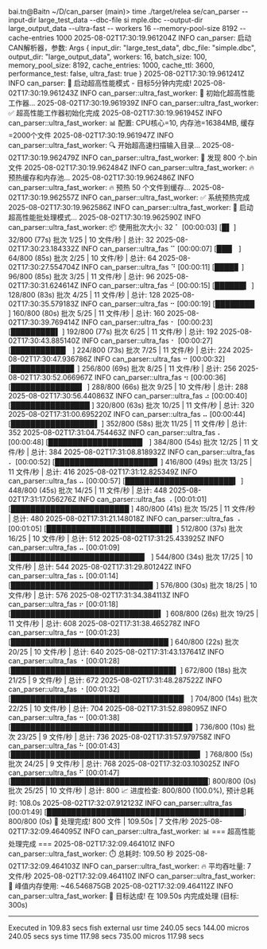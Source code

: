 bai.tn@Baitn ~/D/can_parser (main)> time ./target/relea
se/can_parser --input-dir large_test_data --dbc-file si
mple.dbc --output-dir large_output_data --ultra-fast --
workers 16 --memory-pool-size 8192 --cache-entries 1000
2025-08-02T17:30:19.961204Z INFO can_parser: 启动CAN解析器，参数: Args { input_dir: "large_test_data", dbc_file: "simple.dbc", output_dir: "large_output_data", workers: 16, batch_size: 100, memory_pool_size: 8192, cache_entries: 1000, cache_ttl: 3600, performance_test: false, ultra_fast: true }
2025-08-02T17:30:19.961241Z INFO can_parser: 🚀 启动超高性能模式 - 目标5分钟内完成!
2025-08-02T17:30:19.961243Z INFO can_parser::ultra_fast_worker: 🚀 初始化超高性能工作器...
2025-08-02T17:30:19.961939Z INFO can_parser::ultra_fast_worker: ✅ 超高性能工作器初始化完成
2025-08-02T17:30:19.961945Z INFO can_parser::ultra_fast_worker: 📊 配置: CPU核心=10, 内存池=16384MB, 缓存=2000个文件
2025-08-02T17:30:19.961947Z INFO can_parser::ultra_fast_worker: 🔍 开始超高速扫描输入目录...
2025-08-02T17:30:19.962479Z INFO can_parser::ultra_fast_worker: 📁 发现 800 个.bin文件
2025-08-02T17:30:19.962484Z INFO can_parser::ultra_fast_worker: 🔥 预热缓存和内存池...
2025-08-02T17:30:19.962486Z INFO can_parser::ultra_fast_worker: 🔥 预热 50 个文件到缓存...
2025-08-02T17:30:19.962557Z INFO can_parser::ultra_fast_worker: ✅ 系统预热完成
2025-08-02T17:30:19.962586Z INFO can_parser::ultra_fast_worker: 🚀 启动超高性能批处理模式...
2025-08-02T17:30:19.962590Z INFO can_parser::ultra_fast_worker: 📦 使用批次大小: 32
⠁ [00:00:03] [█▌ ] 32/800 (77s) 批次 1/25 | 10 文件/秒 | 总计: 32 2025-08-02T17:30:23.184332Z INFO can_parser::ultra_fas
⠉ [00:00:07] [███▏ ] 64/800 (85s) 批次 2/25 | 10 文件/秒 | 总计: 64 2025-08-02T17:30:27.554704Z INFO can_parser::ultra_fas
⠙ [00:00:11] [████▊ ] 96/800 (85s) 批次 3/25 | 11 文件/秒 | 总计: 96 2025-08-02T17:30:31.624614Z INFO can_parser::ultra_fas
⠚ [00:00:15] [██████▍ ] 128/800 (83s) 批次 4/25 | 11 文件/秒 | 总计: 128 2025-08-02T17:30:35.579183Z INFO can_parser::ultra_fas
⠒ [00:00:19] [████████ ] 160/800 (80s) 批次 5/25 | 11 文件/秒 | 总计: 160 2025-08-02T17:30:39.769414Z INFO can_parser::ultra_fas
⠂ [00:00:23] [█████████▌ ] 192/800 (77s) 批次 6/25 | 11 文件/秒 | 总计: 192 2025-08-02T17:30:43.885140Z INFO can_parser::ultra_fas
⠂ [00:00:27] [███████████▏ ] 224/800 (73s) 批次 7/25 | 11 文件/秒 | 总计: 224 2025-08-02T17:30:47.936786Z INFO can_parser::ultra_fas
⠒ [00:00:32] [████████████▊ ] 256/800 (69s) 批次 8/25 | 11 文件/秒 | 总计: 256 2025-08-02T17:30:52.066967Z INFO can_parser::ultra_fas
⠲ [00:00:36] [██████████████▍ ] 288/800 (66s) 批次 9/25 | 10 文件/秒 | 总计: 288 2025-08-02T17:30:56.440863Z INFO can_parser::ultra_fas
⠴ [00:00:40] [████████████████ ] 320/800 (63s) 批次 10/25 | 11 文件/秒 | 总计: 320 2025-08-02T17:31:00.695220Z INFO can_parser::ultra_fas
⠤ [00:00:44] [█████████████████▌ ] 352/800 (58s) 批次 11/25 | 11 文件/秒 | 总计: 352 2025-08-02T17:31:04.754463Z INFO can_parser::ultra_fas
⠄ [00:00:48] [███████████████████▏ ] 384/800 (54s) 批次 12/25 | 11 文件/秒 | 总计: 384 2025-08-02T17:31:08.818932Z INFO can_parser::ultra_fas
⠄ [00:00:52] [████████████████████▊ ] 416/800 (49s) 批次 13/25 | 11 文件/秒 | 总计: 416 2025-08-02T17:31:12.825349Z INFO can_parser::ultra_fas
⠤ [00:00:57] [██████████████████████▍ ] 448/800 (45s) 批次 14/25 | 11 文件/秒 | 总计: 448 2025-08-02T17:31:17.056276Z INFO can_parser::ultra_fas
⠠ [00:01:01] [████████████████████████ ] 480/800 (41s) 批次 15/25 | 11 文件/秒 | 总计: 480 2025-08-02T17:31:21.148018Z INFO can_parser::ultra_fas
⠠ [00:01:05] [█████████████████████████▌ ] 512/800 (37s) 批次 16/25 | 10 文件/秒 | 总计: 512 2025-08-02T17:31:25.433925Z INFO can_parser::ultra_fas
⠤ [00:01:09] [███████████████████████████▏ ] 544/800 (34s) 批次 17/25 | 10 文件/秒 | 总计: 544 2025-08-02T17:31:29.801242Z INFO can_parser::ultra_fas
⠦ [00:01:14] [████████████████████████████▊ ] 576/800 (30s) 批次 18/25 | 10 文件/秒 | 总计: 576 2025-08-02T17:31:34.384113Z INFO can_parser::ultra_fas
⠖ [00:01:18] [██████████████████████████████▍ ] 608/800 (26s) 批次 19/25 | 11 文件/秒 | 总计: 608 2025-08-02T17:31:38.465278Z INFO can_parser::ultra_fas
⠒ [00:01:23] [████████████████████████████████ ] 640/800 (22s) 批次 20/25 | 10 文件/秒 | 总计: 640 2025-08-02T17:31:43.137641Z INFO can_parser::ultra_fas
⠐ [00:01:28] [█████████████████████████████████▌ ] 672/800 (18s) 批次 21/25 | 9 文件/秒 | 总计: 672 2025-08-02T17:31:48.287522Z INFO can_parser::ultra_fas
⠐ [00:01:32] [███████████████████████████████████▏ ] 704/800 (14s) 批次 22/25 | 10 文件/秒 | 总计: 704 2025-08-02T17:31:52.898095Z INFO can_parser::ultra_fas
⠒ [00:01:38] [████████████████████████████████████▊ ] 736/800 (10s) 批次 23/25 | 9 文件/秒 | 总计: 736 2025-08-02T17:31:57.979758Z INFO can_parser::ultra_fas
⠓ [00:01:43] [██████████████████████████████████████▍ ] 768/800 (5s) 批次 24/25 | 9 文件/秒 | 总计: 768 2025-08-02T17:32:03.103025Z INFO can_parser::ultra_fas
⠋ [00:01:47] [████████████████████████████████████████] 800/800 (0s) 批次 25/25 | 10 文件/秒 | 总计: 800 📈 进度检查: 800/800 (100.0%), 预计总耗时: 108.0s
2025-08-02T17:32:07.912123Z INFO can_parser::ultra_fas
[00:01:49] [████████████████████████████████████████] 800/800 (0s) 🎉 处理完成! 800 文件 | 109.50s | 7 文件/秒 2025-08-02T17:32:09.464095Z INFO can_parser::ultra_fast_worker: 📊 === 超高性能处理完成 ===
2025-08-02T17:32:09.464101Z INFO can_parser::ultra_fast_worker: ⏱️ 总耗时: 109.50 秒
2025-08-02T17:32:09.464103Z INFO can_parser::ultra_fast_worker: 🔥 平均吞吐量: 7 文件/秒
2025-08-02T17:32:09.464110Z INFO can_parser::ultra_fast_worker: 💾 峰值内存使用: ~46.546875GB
2025-08-02T17:32:09.464112Z INFO can_parser::ultra_fast_worker: 🎯 目标达成! 在 109.50s 内完成处理 (目标: 300s)

---

Executed in 109.83 secs fish external
usr time 240.05 secs 144.00 micros 240.05 secs
sys time 117.98 secs 735.00 micros 117.98 secs
